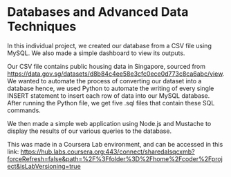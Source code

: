 # Databases and Advanced Data Techniques

In this individual project, we created our database from a CSV file using MySQL. We also made a simple dashboard to view its outputs. 

Our CSV file contains public housing data in Singapore, sourced from https://data.gov.sg/datasets/d8b84c4ee58e3cfc0ece0d773c8ca6abc/view. We wanted to automate the process of converting our dataset into a database hence, we used Python to automate the writing of every single INSERT statement to insert each row of data into our MySQL database. After running the Python file, we get five .sql files that contain these SQL commands.

We then made a simple web application using Node.js and Mustache to display the results of our various queries to the database.

This was made in a Coursera Lab environment, and can be accessed in this link: https://hub.labs.coursera.org:443/connect/sharedalsqcxmb?forceRefresh=false&path=%2F%3Ffolder%3D%2Fhome%2Fcoder%2Fproject&isLabVersioning=true 